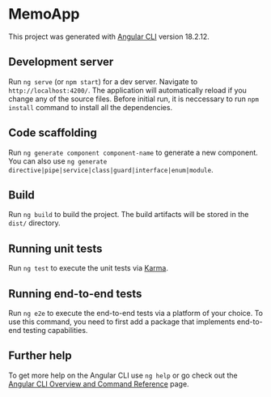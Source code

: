 # MemoApp

This project was generated with [Angular CLI](https://github.com/angular/angular-cli) version 18.2.12.

## Development server

Run `ng serve` (or `npm start`) for a dev server. Navigate to `http://localhost:4200/`. The application will automatically reload if you change any of the source files.
Before initial run, it is neccessary to run `npm install` command to install all the dependencies.

## Code scaffolding

Run `ng generate component component-name` to generate a new component. You can also use `ng generate directive|pipe|service|class|guard|interface|enum|module`.

## Build

Run `ng build` to build the project. The build artifacts will be stored in the `dist/` directory.

## Running unit tests

Run `ng test` to execute the unit tests via [Karma](https://karma-runner.github.io).

## Running end-to-end tests

Run `ng e2e` to execute the end-to-end tests via a platform of your choice. To use this command, you need to first add a package that implements end-to-end testing capabilities.

## Further help

To get more help on the Angular CLI use `ng help` or go check out the [Angular CLI Overview and Command Reference](https://angular.dev/tools/cli) page.
